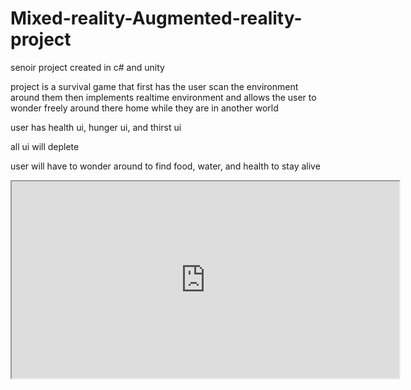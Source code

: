 # Mixed-reality-Augmented-reality-project
senoir project created in c# and unity

project is a survival game that first has the user scan the environment around them
then implements realtime environment and allows the user to wonder freely around there home while they are in another world

user has health ui, hunger ui, and thirst ui

all ui will deplete

user will have to wonder around to find food, water, and health to stay alive


<div align="center">
    <iframe width="620" height="315"
        src="https://www.youtube.com/watch?v=NlJLIcFuv6o&feature=youtu.be">
    </iframe>
</div>
